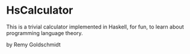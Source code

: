 HsCalculator
============

This is a trivial calculator implemented in Haskell, for fun, to learn about programming language theory.

by Remy Goldschmidt
